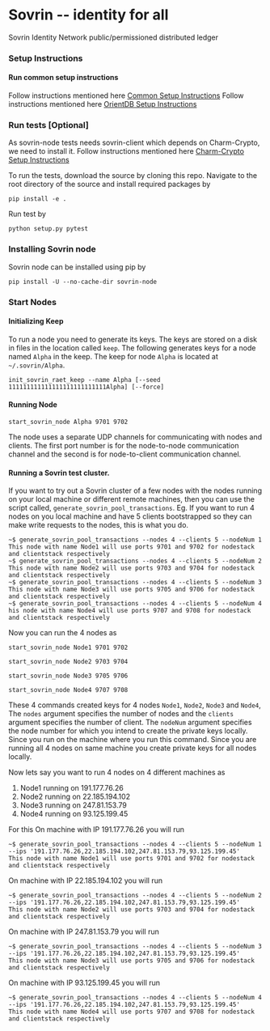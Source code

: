 # Sovrin -- identity for all

Sovrin Identity Network public/permissioned distributed ledger

### Setup Instructions

#### Run common setup instructions
Follow instructions mentioned here [Common Setup Instructions](https://github.com/sovrin-foundation/sovrin-common/blob/master/setup.md)
Follow instructions mentioned here [OrientDB Setup Instructions](https://github.com/sovrin-foundation/sovrin-common/blob/master/setup.md)

### Run tests [Optional]

As sovrin-node tests needs sovrin-client which depends on Charm-Crypto, we need to install it.
Follow instructions mentioned here [Charm-Crypto Setup Instructions](https://github.com/sovrin-foundation/sovrin-common/blob/master/setup.md)

To run the tests, download the source by cloning this repo. 
Navigate to the root directory of the source and install required packages by

```
pip install -e .
```

Run test by 
```
python setup.py pytest
```

### Installing Sovrin node
Sovrin node can be installed using pip by
```
pip install -U --no-cache-dir sovrin-node
```

### Start Nodes

#### Initializing Keep
To run a node you need to generate its keys. The keys are stored on a disk in files in the location called `keep`. 
The  following generates keys for a node named `Alpha` in the keep. 
The keep for node `Alpha` is located at `~/.sovrin/Alpha`. 
```
init_sovrin_raet_keep --name Alpha [--seed 111111111111111111111111111Alpha] [--force]
```


#### Running Node

```
start_sovrin_node Alpha 9701 9702
```
The node uses a separate UDP channels for communicating with nodes and clients. 
The first port number is for the node-to-node communication channel and the second is for node-to-client communication channel.


#### Running a Sovrin test cluster.
If you want to try out a Sovrin cluster of a few nodes with the nodes running on your local machine or different remote machines, 
then you can use the script called, `generate_sovrin_pool_transactions`. Eg. If you want to run 4 nodes on you local machine and have 
5 clients bootstrapped so they can make write requests to the nodes, this is what you do.

```
~$ generate_sovrin_pool_transactions --nodes 4 --clients 5 --nodeNum 1
This node with name Node1 will use ports 9701 and 9702 for nodestack and clientstack respectively
~$ generate_sovrin_pool_transactions --nodes 4 --clients 5 --nodeNum 2
This node with name Node2 will use ports 9703 and 9704 for nodestack and clientstack respectively
~$ generate_sovrin_pool_transactions --nodes 4 --clients 5 --nodeNum 3
This node with name Node3 will use ports 9705 and 9706 for nodestack and clientstack respectively
~$ generate_sovrin_pool_transactions --nodes 4 --clients 5 --nodeNum 4
his node with name Node4 will use ports 9707 and 9708 for nodestack and clientstack respectively
```

Now you can run the 4 nodes as 
```
start_sovrin_node Node1 9701 9702
```
```
start_sovrin_node Node2 9703 9704
```
```
start_sovrin_node Node3 9705 9706
```
```
start_sovrin_node Node4 9707 9708
```

These 4 commands created keys for 4 nodes `Node1`, `Node2`, `Node3` and `Node4`,
The `nodes` argument specifies the number of nodes and the `clients` argument specifies the number of client. 
The `nodeNum` argument specifies the node number for which you intend to create the private keys locally. 
Since you run on the machine where you run this command. Since you are running all 4 nodes on same machine you create private keys for all nodes locally.
 
Now lets say you want to run 4 nodes on 4 different machines as
1. Node1 running on 191.177.76.26
2. Node2 running on 22.185.194.102
3. Node3 running on 247.81.153.79
4. Node4 running on 93.125.199.45

For this
On machine with IP 191.177.76.26 you will run
```
~$ generate_sovrin_pool_transactions --nodes 4 --clients 5 --nodeNum 1 --ips '191.177.76.26,22.185.194.102,247.81.153.79,93.125.199.45'
This node with name Node1 will use ports 9701 and 9702 for nodestack and clientstack respectively
```

On machine with IP 22.185.194.102 you will run
```
~$ generate_sovrin_pool_transactions --nodes 4 --clients 5 --nodeNum 2 --ips '191.177.76.26,22.185.194.102,247.81.153.79,93.125.199.45'
This node with name Node2 will use ports 9703 and 9704 for nodestack and clientstack respectively
```

On machine with IP 247.81.153.79 you will run
```
~$ generate_sovrin_pool_transactions --nodes 4 --clients 5 --nodeNum 3 --ips '191.177.76.26,22.185.194.102,247.81.153.79,93.125.199.45'
This node with name Node3 will use ports 9705 and 9706 for nodestack and clientstack respectively
```

On machine with IP 93.125.199.45 you will run
```
~$ generate_sovrin_pool_transactions --nodes 4 --clients 5 --nodeNum 4 --ips '191.177.76.26,22.185.194.102,247.81.153.79,93.125.199.45'
This node with name Node4 will use ports 9707 and 9708 for nodestack and clientstack respectively
```
